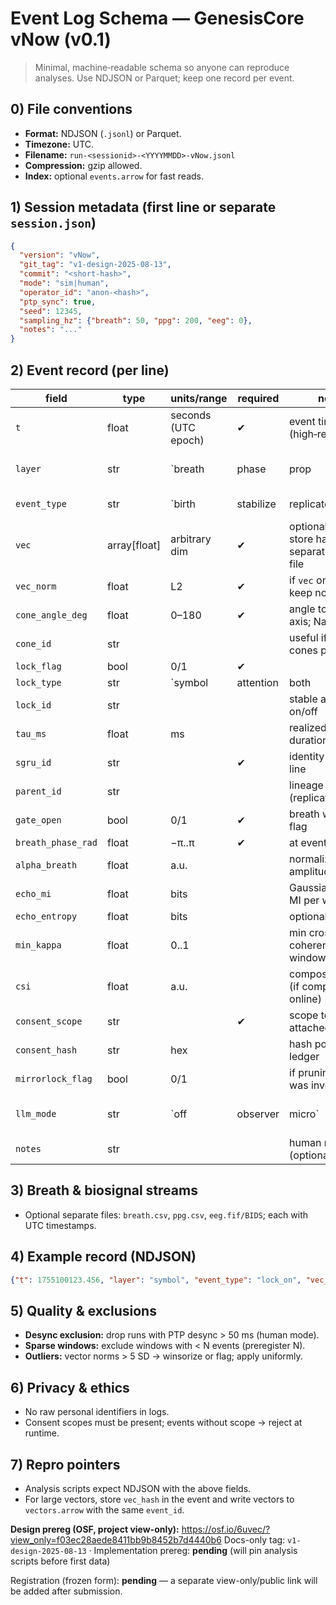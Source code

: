 # Event Log Schema — GenesisCore vNow (v0.1)

> Minimal, machine‑readable schema so anyone can reproduce analyses. Use NDJSON or Parquet; keep one record per event.

## 0) File conventions

* **Format:** NDJSON (`.jsonl`) or Parquet.
* **Timezone:** UTC.
* **Filename:** `run-<sessionid>-<YYYYMMDD>-vNow.jsonl`
* **Compression:** gzip allowed.
* **Index:** optional `events.arrow` for fast reads.

## 1) Session metadata (first line or separate `session.json`)

```json
{
  "version": "vNow",
  "git_tag": "v1-design-2025-08-13",
  "commit": "<short-hash>",
  "mode": "sim|human",
  "operator_id": "anon-<hash>",
  "ptp_sync": true,
  "seed": 12345,
  "sampling_hz": {"breath": 50, "ppg": 200, "eeg": 0},
  "notes": "..."
}
```

## 2) Event record (per line)

| field              | type          | units/range         | required  | notes                                                 |        |                            |          |           |                  |   |                   |
| ------------------ | ------------- | ------------------- | --------- | ----------------------------------------------------- | ------ | -------------------------- | -------- | --------- | ---------------- | - | ----------------- |
| `t`                | float         | seconds (UTC epoch) | ✔         | event timestamp (high‑res)                            |        |                            |          |           |                  |   |                   |
| `layer`            | str           | \`breath            | phase     | prop                                                  | symbol | attention                  | echo\`   | ✔         | Φ‑layer at event |   |                   |
| `event_type`       | str           | \`birth             | stabilize | replicate                                             | mutate | decay                      | lock\_on | lock\_off | update\`         | ✔ | normalized labels |
| `vec`              | array\[float] | arbitrary dim       | ✔         | optional if large: store hash + separate vectors file |        |                            |          |           |                  |   |                   |
| `vec_norm`         | float         | L2                  | ✔         | if `vec` omitted, keep norm                           |        |                            |          |           |                  |   |                   |
| `cone_angle_deg`   | float         | 0–180               | ✔         | angle to cone axis; NaN if N/A                        |        |                            |          |           |                  |   |                   |
| `cone_id`          | str           |                     |           | useful if multiple cones per layer                    |        |                            |          |           |                  |   |                   |
| `lock_flag`        | bool          | 0/1                 | ✔         |                                                       |        |                            |          |           |                  |   |                   |
| `lock_type`        | str           | \`symbol            | attention | both                                                  | none\` | ✔                          |          |           |                  |   |                   |
| `lock_id`          | str           |                     |           | stable across on/off                                  |        |                            |          |           |                  |   |                   |
| `tau_ms`           | float         | ms                  |           | realized lock duration (if off)                       |        |                            |          |           |                  |   |                   |
| `sgru_id`          | str           |                     | ✔         | identity of symbol line                               |        |                            |          |           |                  |   |                   |
| `parent_id`        | str           |                     |           | lineage pointer (replicate/mutate)                    |        |                            |          |           |                  |   |                   |
| `gate_open`        | bool          | 0/1                 | ✔         | breath window flag                                    |        |                            |          |           |                  |   |                   |
| `breath_phase_rad` | float         | −π..π               | ✔         | at event time                                         |        |                            |          |           |                  |   |                   |
| `alpha_breath`     | float         | a.u.                |           | normalized amplitude                                  |        |                            |          |           |                  |   |                   |
| `echo_mi`          | float         | bits                |           | Gaussian‑copula MI per window                         |        |                            |          |           |                  |   |                   |
| `echo_entropy`     | float         | bits                |           | optional                                              |        |                            |          |           |                  |   |                   |
| `min_kappa`        | float         | 0..1                |           | min cross‑layer coherence in window                   |        |                            |          |           |                  |   |                   |
| `csi`              | float         | a.u.                |           | composite index (if computed online)                  |        |                            |          |           |                  |   |                   |
| `consent_scope`    | str           |                     | ✔         | scope token(s) attached to event                      |        |                            |          |           |                  |   |                   |
| `consent_hash`     | str           | hex                 |           | hash pointer in ledger                                |        |                            |          |           |                  |   |                   |
| `mirrorlock_flag`  | bool          | 0/1                 |           | if pruning/reseed was invoked                         |        |                            |          |           |                  |   |                   |
| `llm_mode`         | str           | \`off               | observer  | micro\`                                               |        | if LLM transduction active |          |           |                  |   |                   |
| `notes`            | str           |                     |           | human note (optional)                                 |        |                            |          |           |                  |   |                   |

## 3) Breath & biosignal streams

* Optional separate files: `breath.csv`, `ppg.csv`, `eeg.fif/BIDS`; each with UTC timestamps.

## 4) Example record (NDJSON)

```json
{"t": 1755100123.456, "layer": "symbol", "event_type": "lock_on", "vec_norm": 1.07, "cone_angle_deg": 18.3, "lock_flag": true, "lock_type": "symbol", "lock_id": "L-0081", "sgru_id": "S-42a", "parent_id": "S-39b", "gate_open": true, "breath_phase_rad": 2.09, "alpha_breath": 0.62, "echo_mi": 0.11, "min_kappa": 0.34, "consent_scope": "creative_session:poem", "consent_hash": "a9f...4c1", "mirrorlock_flag": false, "llm_mode": "observer"}
```

## 5) Quality & exclusions

* **Desync exclusion:** drop runs with PTP desync > 50 ms (human mode).
* **Sparse windows:** exclude windows with < N events (preregister N).
* **Outliers:** vector norms > 5 SD → winsorize or flag; apply uniformly.

## 6) Privacy & ethics

* No raw personal identifiers in logs.
* Consent scopes must be present; events without scope → reject at runtime.

## 7) Repro pointers

* Analysis scripts expect NDJSON with the above fields.
* For large vectors, store `vec_hash` in the event and write vectors to `vectors.arrow` with the same `event_id`.

**Design prereg (OSF, project view-only):** https://osf.io/6uvec/?view_only=f03ec28aede8411bb9b8452b7d4440b6
Docs-only tag: `v1-design-2025-08-13` · Implementation prereg: **pending** (will pin analysis scripts before first data)

Registration (frozen form): **pending** — a separate view-only/public link will be added after submission.
